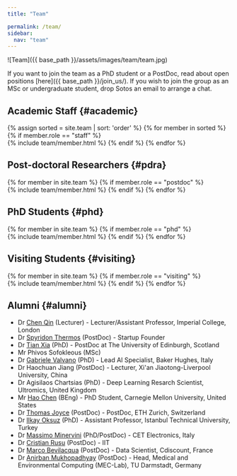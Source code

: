 ```yaml
---
title: "Team"

permalink: /team/
sidebar:
  nav: "team"
---
```

![Team]({{ base_path }}/assets/images/team/team.jpg)

If you want to join the team as a PhD student or a PostDoc, read about open
positions [here]({{ base_path }}/join_us/). If you wish to join the group as an
MSc or undergraduate student, drop Sotos an email to arrange a chat.

## Academic Staff {#academic}

{% assign sorted = site.team | sort: 'order' %}
{% for member in sorted %}
  {% if member.role == "staff" %}  
    {% include team/member.html %}
  {% endif %}
{% endfor %}

## Post-doctoral Researchers {#pdra}

{% for member in site.team %}
  {% if member.role == "postdoc" %}  
    {% include team/member.html %}
  {% endif %}
{% endfor %}

## PhD Students {#phd}

{% for member in site.team %}
  {% if member.role == "phd" %}  
    {% include team/member.html %}
  {% endif %}
{% endfor %}


## Visiting Students {#visiting}

{% for member in site.team %}
  {% if member.role == "visiting" %}  
    {% include team/member.html %}
  {% endif %}
{% endfor %}

## Alumni {#alumni}

* Dr [Chen Qin](https://sites.google.com/view/chen-qin/) (Lecturer) - Lecturer/Assistant Professor, Imperial College, London
* Dr [Spyridon Thermos](https://spthermo.github.io/) (PostDoc) - Startup Founder
* Dr [Tian Xia](https://www.linkedin.com/in/tian-xia-67b5b8109/) (PhD) - PostDoc at The University of Edinburgh, Scotland
* Mr Phivos Sofokleous (MSc)
* Dr [Gabriele Valvano](https://www.linkedin.com/in/gabriele-valvano/?locale=en_US) (PhD) - Lead AI Specialist, Baker Hughes, Italy
* Dr Haochuan Jiang (PostDoc) - Lecturer, Xi'an Jiaotong-Liverpool University, China
* Dr Agisilaos Chartsias (PhD) - Deep Learning Resarch Scientist, Ultromics, United Kingdom
* Mr [Hao Chen](https://www.linkedin.com/in/haochen97) (BEng) - PhD Student,
  Carnegie Mellon University, United States
* Dr [Thomas Joyce](https://biomed.ee.ethz.ch/institute/People/person-detail.MjU0MzMx.TGlzdC8yNTA2LC0xMTc1NTEzMTIz.html)
  (PostDoc) - PostDoc, ETH Zurich, Switzerland
* Dr [Ilkay Oksuz](https://sites.google.com/view/oksuzilkay) (PhD) - Assistant
  Professor, Istanbul Technical University, Turkey
* Dr [Massimo Minervini](https://www.linkedin.com/in/minervini/) (PhD/PostDoc) -
  CET Electronics, Italy
* Dr [Cristian Rusu](https://www.ncirl.ie/About/A-Z-Staff-Directory/Staff/347)
  (PostDoc) - IIT
* Dr [Marco Bevilacqua](https://www.linkedin.com/in/marcobevilacqua) (PostDoc) -
  Data Scientist, Cdiscount, France
* Dr [Anirban Mukhopadhyay](https://sites.google.com/site/geometricanirban/)
  (PostDoc) - Head, Medical and Environmental Computing (MEC-Lab), TU Darmstadt,
  Germany
